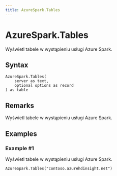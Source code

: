 ```yaml
---
title: AzureSpark.Tables
---
```


# AzureSpark.Tables


Wyświetl tabele w wystąpieniu usługi Azure Spark.


## Syntax

```powerquery
AzureSpark.Tables(
    server as text,
    optional options as record
) as table
```


## Remarks

Wyświetl tabele w wystąpieniu usługi Azure Spark.


## Examples

### Example #1 
Wyświetl tabele w wystąpieniu usługi Azure Spark.
```powerquery
AzureSpark.Tables("contoso.azurehdinsight.net")
```



